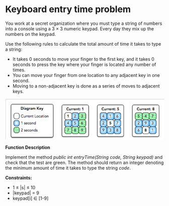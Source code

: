 # Keyboard entry time problem

You work at a secret organization where you must type a string of numbers into a console using a 3 × 3 numeric keypad. Every day they mix up the numbers on the keypad.

Use the following rules to calculate the total amount of time it takes to type a string: 
- It takes 0 seconds to move your finger to the first key, and it takes 0 seconds to press the key where your finger is located any number of times.
- You can move your finger from one location to any adjacent key in one second.
- Moving to a non-adjacent key is done as a series of moves to adjacent keys.

![Minimum movement diagram](keyboardDiagram.png)


**Function Description**

  Implement the method _public int entryTime(String code, String keypad)_ and check that the test are green. The method should return an integer denoting the minimum amount of time it takes to type the string _code_.

**Constraints:**

- 1 ≤ |s| ≤ 10
- |keypad| = 9
- keypad[i] ∈ [1-9]
